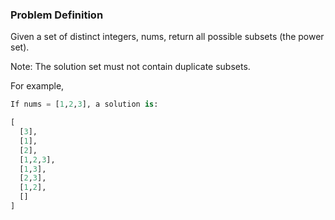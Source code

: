 ### Problem Definition
Given a set of distinct integers, nums, return all possible subsets (the power set).

Note: The solution set must not contain duplicate subsets.

For example,
```python
If nums = [1,2,3], a solution is:

[
  [3],
  [1],
  [2],
  [1,2,3],
  [1,3],
  [2,3],
  [1,2],
  []
]
```